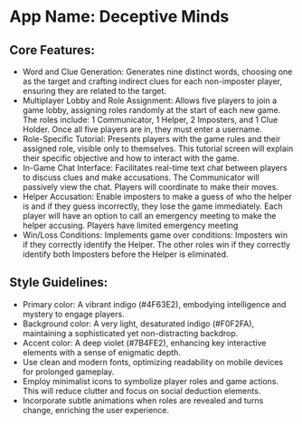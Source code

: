 # **App Name**: Deceptive Minds

## Core Features:

- Word and Clue Generation: Generates nine distinct words, choosing one as the target and crafting indirect clues for each non-imposter player, ensuring they are related to the target.
- Multiplayer Lobby and Role Assignment: Allows five players to join a game lobby, assigning roles randomly at the start of each new game. The roles include: 1 Communicator, 1 Helper, 2 Imposters, and 1 Clue Holder. Once all five players are in, they must enter a username.
- Role-Specific Tutorial: Presents players with the game rules and their assigned role, visible only to themselves. This tutorial screen will explain their specific objective and how to interact with the game.
- In-Game Chat Interface: Facilitates real-time text chat between players to discuss clues and make accusations. The Communicator will passively view the chat. Players will coordinate to make their moves.
- Helper Accusation: Enable imposters to make a guess of who the helper is and if they guess incorrectly, they lose the game immediately. Each player will have an option to call an emergency meeting to make the helper accusing. Players have limited emergency meeting
- Win/Loss Conditions: Implements game over conditions: Imposters win if they correctly identify the Helper. The other roles win if they correctly identify both Imposters before the Helper is eliminated.

## Style Guidelines:

- Primary color: A vibrant indigo (#4F63E2), embodying intelligence and mystery to engage players.
- Background color: A very light, desaturated indigo (#F0F2FA), maintaining a sophisticated yet non-distracting backdrop.
- Accent color: A deep violet (#7B4FE2), enhancing key interactive elements with a sense of enigmatic depth.
- Use clean and modern fonts, optimizing readability on mobile devices for prolonged gameplay.
- Employ minimalist icons to symbolize player roles and game actions. This will reduce clutter and focus on social deduction elements.
- Incorporate subtle animations when roles are revealed and turns change, enriching the user experience.